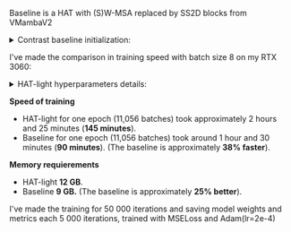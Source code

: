 Baseline is a HAT with (S)W-MSA replaced by SS2D blocks from VMambaV2 

<details>
<summary>Contrast baseline initialization:</summary>
  
```
model = Contrast(
        img_range=1., resi_connection='1conv', window_size=16, overlap_ratio=0.5,
        depths=[6, 6, 6, 6], num_heads=[6, 6, 6, 6],
        patch_size=1, in_chans=3, num_out_ch=3, dims=60, upscale_dims=48,
        ssm_d_state=1, ssm_ratio=1.0, ssm_dt_rank="auto", ssm_act_layer="gelu",
        ssm_conv=3, ssm_conv_bias=False,
        ssm_init="v2", forward_type="v05_noz", 
        mlp_ratio=2.0, mlp_act_layer="gelu", gmlp=False,
        patch_norm=True, norm_layer=nn.LayerNorm,
        downsample_version="v3", patchembed_version="v2", 
        use_checkpoint=False, posembed=False, img_size=64, 
        upsampler='pixelshuffledirect', upscale=4, channel_first=False
    )
```
  
</details>

I've made the comparison in training speed with batch size 8 on my RTX 3060:

<details>
<summary>HAT-light hyperparameters details:</summary>
  
```
Same depth, num_head, window_size, dims, upscaler and other details as my baseline Contrast
```
  
</details>

**Speed of training**
- HAT-light for one epoch (11,056 batches) took approximately 2 hours and 25 minutes (**145 minutes**). 
- Baseline for one epoch (11,056 batches) took around 1 hour and 30 minutes (**90 minutes**). (The baseline is approximately **38% faster**).

**Memory requierements**
- HAT-light **12 GB**. 
- Baseline **9 GB.** (The baseline is approximately **25% better**).

I've made the training for 50 000 iterations and saving model weights and metrics each 5 000 iterations, trained with MSELoss and Adam(lr=2e-4)

